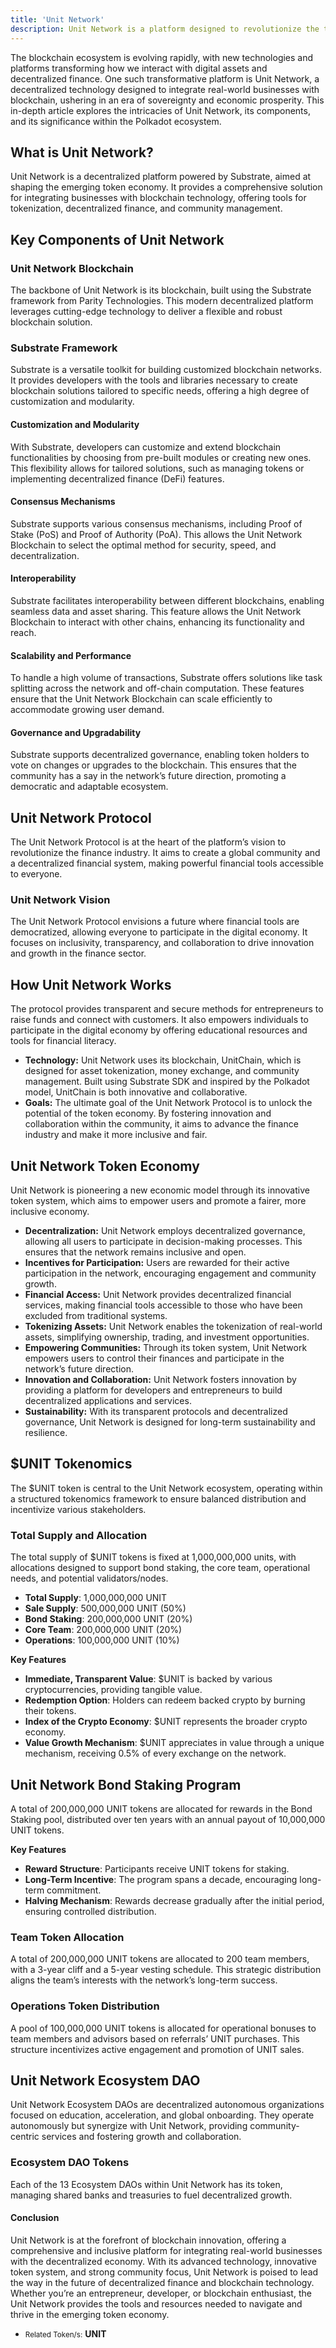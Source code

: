 ```yaml
---
title: 'Unit Network'
description: Unit Network is a platform designed to revolutionize the token economy by integrating real-world businesses with blockchain.
---
```


The blockchain ecosystem is evolving rapidly, with new technologies and platforms transforming how we interact with digital assets and decentralized finance. One such transformative platform is Unit Network, a decentralized technology designed to integrate real-world businesses with blockchain, ushering in an era of sovereignty and economic prosperity. This in-depth article explores the intricacies of Unit Network, its components, and its significance within the Polkadot ecosystem.

## What is Unit Network?

Unit Network is a decentralized platform powered by Substrate, aimed at shaping the emerging token economy. It provides a comprehensive solution for integrating businesses with blockchain technology, offering tools for tokenization, decentralized finance, and community management.

## Key Components of Unit Network

### Unit Network Blockchain

The backbone of Unit Network is its blockchain, built using the Substrate framework from Parity Technologies. This modern decentralized platform leverages cutting-edge technology to deliver a flexible and robust blockchain solution.

### Substrate Framework

Substrate is a versatile toolkit for building customized blockchain networks. It provides developers with the tools and libraries necessary to create blockchain solutions tailored to specific needs, offering a high degree of customization and modularity.

#### Customization and Modularity

With Substrate, developers can customize and extend blockchain functionalities by choosing from pre-built modules or creating new ones. This flexibility allows for tailored solutions, such as managing tokens or implementing decentralized finance (DeFi) features.

#### **Consensus Mechanisms**

Substrate supports various consensus mechanisms, including Proof of Stake (PoS) and Proof of Authority (PoA). This allows the Unit Network Blockchain to select the optimal method for security, speed, and decentralization.

#### Interoperability

Substrate facilitates interoperability between different blockchains, enabling seamless data and asset sharing. This feature allows the Unit Network Blockchain to interact with other chains, enhancing its functionality and reach.

#### Scalability and Performance

To handle a high volume of transactions, Substrate offers solutions like task splitting across the network and off-chain computation. These features ensure that the Unit Network Blockchain can scale efficiently to accommodate growing user demand.

#### Governance and Upgradability

Substrate supports decentralized governance, enabling token holders to vote on changes or upgrades to the blockchain. This ensures that the community has a say in the network’s future direction, promoting a democratic and adaptable ecosystem.

Unit Network Protocol
---------------------

The Unit Network Protocol is at the heart of the platform’s vision to revolutionize the finance industry. It aims to create a global community and a decentralized financial system, making powerful financial tools accessible to everyone.

### **Unit Network Vision**

The Unit Network Protocol envisions a future where financial tools are democratized, allowing everyone to participate in the digital economy. It focuses on inclusivity, transparency, and collaboration to drive innovation and growth in the finance sector.

**How Unit Network Works**
--------------------------

The protocol provides transparent and secure methods for entrepreneurs to raise funds and connect with customers. It also empowers individuals to participate in the digital economy by offering educational resources and tools for financial literacy.

- **Technology:** Unit Network uses its blockchain, UnitChain, which is designed for asset tokenization, money exchange, and community management. Built using Substrate SDK and inspired by the Polkadot model, UnitChain is both innovative and collaborative.
- **Goals:** The ultimate goal of the Unit Network Protocol is to unlock the potential of the token economy. By fostering innovation and collaboration within the community, it aims to advance the finance industry and make it more inclusive and fair.

Unit Network Token Economy
--------------------------

Unit Network is pioneering a new economic model through its innovative token system, which aims to empower users and promote a fairer, more inclusive economy.

- **Decentralization:** Unit Network employs decentralized governance, allowing all users to participate in decision-making processes. This ensures that the network remains inclusive and open.
- **Incentives for Participation:** Users are rewarded for their active participation in the network, encouraging engagement and community growth.
- **Financial Access:** Unit Network provides decentralized financial services, making financial tools accessible to those who have been excluded from traditional systems.
- **Tokenizing Assets:** Unit Network enables the tokenization of real-world assets, simplifying ownership, trading, and investment opportunities.
- **Empowering Communities:** Through its token system, Unit Network empowers users to control their finances and participate in the network’s future direction.
- **Innovation and Collaboration:** Unit Network fosters innovation by providing a platform for developers and entrepreneurs to build decentralized applications and services.
- **Sustainability:** With its transparent protocols and decentralized governance, Unit Network is designed for long-term sustainability and resilience.

$UNIT Tokenomics
----------------

The $UNIT token is central to the Unit Network ecosystem, operating within a structured tokenomics framework to ensure balanced distribution and incentivize various stakeholders.

### **Total Supply and Allocation**

The total supply of $UNIT tokens is fixed at 1,000,000,000 units, with allocations designed to support bond staking, the core team, operational needs, and potential validators/nodes.

- **Total Supply**: 1,000,000,000 UNIT
- **Sale Supply**: 500,000,000 UNIT (50%)
- **Bond Staking**: 200,000,000 UNIT (20%)
- **Core Team**: 200,000,000 UNIT (20%)
- **Operations**: 100,000,000 UNIT (10%)

**Key Features**

- **Immediate, Transparent Value**: $UNIT is backed by various cryptocurrencies, providing tangible value.
- **Redemption Option**: Holders can redeem backed crypto by burning their tokens.
- **Index of the Crypto Economy**: $UNIT represents the broader crypto economy.
- **Value Growth Mechanism**: $UNIT appreciates in value through a unique mechanism, receiving 0.5% of every exchange on the network.

Unit Network Bond Staking Program
---------------------------------

A total of 200,000,000 UNIT tokens are allocated for rewards in the Bond Staking pool, distributed over ten years with an annual payout of 10,000,000 UNIT tokens.

**Key Features**

- **Reward Structure**: Participants receive UNIT tokens for staking.
- **Long-Term Incentive**: The program spans a decade, encouraging long-term commitment.
- **Halving Mechanism**: Rewards decrease gradually after the initial period, ensuring controlled distribution.

### Team Token Allocation

A total of 200,000,000 UNIT tokens are allocated to 200 team members, with a 3-year cliff and a 5-year vesting schedule. This strategic distribution aligns the team’s interests with the network’s long-term success.

### Operations Token Distribution

A pool of 100,000,000 UNIT tokens is allocated for operational bonuses to team members and advisors based on referrals’ UNIT purchases. This structure incentivizes active engagement and promotion of UNIT sales.

Unit Network Ecosystem DAO
--------------------------

Unit Network Ecosystem DAOs are decentralized autonomous organizations focused on education, acceleration, and global onboarding. They operate autonomously but synergize with Unit Network, providing community-centric services and fostering growth and collaboration.

### **Ecosystem DAO Tokens**

Each of the 13 Ecosystem DAOs within Unit Network has its token, managing shared banks and treasuries to fuel decentralized growth.

#### Conclusion

Unit Network is at the forefront of blockchain innovation, offering a comprehensive and inclusive platform for integrating real-world businesses with the decentralized economy. With its advanced technology, innovative token system, and strong community focus, Unit Network is poised to lead the way in the future of decentralized finance and blockchain technology. Whether you’re an entrepreneur, developer, or blockchain enthusiast, the Unit Network provides the tools and resources needed to navigate and thrive in the emerging token economy.

- <small>Related Token/s:</small> **UNIT**
